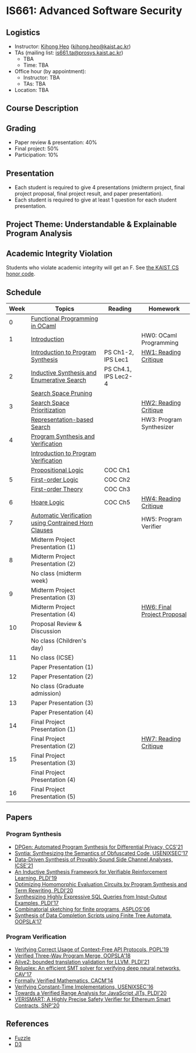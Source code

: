 # IS661: Advanced Software Security

## Logistics
- Instructor: [Kihong Heo](https://kihongheo.kaist.ac.kr) (kihong.heo@kaist.ac.kr)
- TAs (mailing list: is661.ta@prosys.kaist.ac.kr)
  - TBA
  - Time: TBA
- Office hour (by appointment):
  - Instructor: TBA
  - TAs: TBA 
- Location: TBA

## Course Description

## Grading
- Paper review & presentation: 40%
- Final project: 50%
- Participation: 10%

## Presentation
- Each student is required to give 4 presentations (midterm project, final project proposal, final project result, and paper presentation).
- Each student is required to give at least 1 question for each student presentation.

## Project Theme: Understandable & Explainable Program Analysis

## Academic Integrity Violation
Students who violate academic integrity will get an F.
See [the KAIST CS honor code](https://docs.google.com/forms/d/e/1FAIpQLSdSn63tEvq6R0G6n3Cz7jKX16RWvDy2giBKm8EVJtQHUBJoDA/viewform).

## Schedule
|Week|Topics|Reading|Homework|
|-|------|-------|--------|
|0|[Functional Programming in OCaml](slides/lecture0.pdf)||
|1|[Introduction](slides/lecture1.pdf)||HW0: OCaml Programming||
| |[Introduction to Program Synthesis](slides/lecture2.pdf)|PS Ch1-2, IPS Lec1|[HW1: Reading Critique](https://www.wired.com/story/ai-write-code-like-humans-bugs/)|
|2|[Inductive Synthesis and Enumerative Search](slides/lecture3.pdf)|PS Ch4.1, IPS Lec2-4||
| |[Search Space Pruning](slides/lecture4.pdf)|||
|3|[Search Space Prioritization](slides/lecture5.pdf)||[HW2: Reading Critique](https://cacm.acm.org/magazines/2018/12/232879-search-based-program-synthesis/fulltext)|
| |[Representation-based Search](slides/lecture6.pdf)||HW3: Program Synthesizer|
|4|[Program Synthesis and Verification](slides/lecture7.pdf)|||
| |[Introduction to Program Verification](slides/lecture8.pdf)|||
| |[Propositional Logic](slides/lecture9.pdf)|COC Ch1|
|5|[First-order Logic](slides/lecture10.pdf)|COC Ch2|
| |[First-order Theory](slides/lecture11.pdf)|COC Ch3|
|6|[Hoare Logic](slides/lecture12.pdf)|COC Ch5|[HW4: Reading Critique](https://cacm.acm.org/magazines/2021/7/253452-formal-software-verification-measures-up/fulltext)|
|7|[Automatic Verification using Contrained Horn Clauses](slides/lecture13.pdf)||HW5: Program Verifier|
| |Midterm Project Presentation (1)|||
|8|Midterm Project Presentation (2)|||
| |No class (midterm week)|||
|9|Midterm Project Presentation (3)|||
| |Midterm Project Presentation (4)||[HW6: Final Project Proposal](https://kaist-asos22.hotcrp.com)|
|10|Proposal Review & Discussion|||
|  |No class (Children's day)|||
|11|No class (ICSE)|||
|  |Paper Presentation (1)|||
|12|Paper Presentation (2)|||
|  |No class (Graduate admission)|||
|13|Paper Presentation (3)|||
|  |Paper Presentation (4)|||
|14|Final Project Presentation (1)|||
|  |Final Project Presentation (2)||[HW7: Reading Critique](https://blog.sigplan.org/2021/11/04/neural-network-verification-where-are-we-and-where-do-we-go-from-here/)|
|15|Final Project Presentation (3)|||
|  |Final Project Presentation (4)|||
|16|Final Project Presentation (5)|||

## Papers
### Program Synthesis
- [DPGen: Automated Program Synthesis for Differential Privacy, CCS'21](https://arxiv.org/abs/2109.07441)
- [Syntia: Synthesizing the Semantics of Obfuscated Code, USENIXSEC'17](https://www.usenix.org/conference/usenixsecurity17/technical-sessions/presentation/blazytko)
- [Data-Driven Synthesis of Provably Sound Side Channel Analyses, ICSE'21](https://ieeexplore.ieee.org/document/9402113)
- [An Inductive Synthesis Framework for Verifiable Reinforcement Learning, PLDI'19](https://dl.acm.org/doi/10.1145/3314221.3314638)
- [Optimizing Homomorphic Evaluation Circuits by Program Synthesis and Term Rewriting, PLDI'20](https://dl.acm.org/doi/abs/10.1145/3385412.3385996)
- [Synthesizing Highly Expressive SQL Queries from Input-Output Examples, PLDI'17](https://dl.acm.org/doi/10.1145/3062341.3062365)
- [Combinatorial sketching for finite programs, ASPLOS'06](https://dl.acm.org/doi/10.1145/1168919.1168907)
- [Synthesis of Data Completion Scripts using Finite Tree Automata, OOPSLA'17](https://dl.acm.org/doi/10.1145/3133886)

### Program Verification
- [Verifying Correct Usage of Context-Free API Protocols, POPL'19](https://dl.acm.org/doi/10.1145/3434298)
- [Verified Three-Way Program Merge, OOPSLA'18](https://dl.acm.org/doi/10.1145/3276535)
- [Alive2: bounded translation validation for LLVM, PLDI'21](https://dl.acm.org/doi/10.1145/3453483.3454030)
- [Reluplex: An efficient SMT solver for verifying deep neural networks, CAV'17](https://link.springer.com/chapter/10.1007/978-3-319-63387-9_5)
- [Formally Verified Mathematics, CACM'14](https://dl.acm.org/doi/pdf/10.1145/2591012)
- [Verifying Constant-Time Implementations, USENIXSEC'16](https://www.usenix.org/conference/usenixsecurity16/technical-sessions/presentation/almeida)
- [Towards a Verified Range Analysis for JavaScript JITs, PLDI'20](https://www.cs.utexas.edu/~hovav/dist/vera.pdf)
- [VERISMART: A Highly Precise Safety Verifier for Ethereum Smart Contracts, SNP'20](http://prl.korea.ac.kr/~pronto/home/papers/snp20.pdf)

## References
- [Fuzzle](https://softsec-kaist.github.io/Fuzzle/)
- [D3](https://d3js.org)
